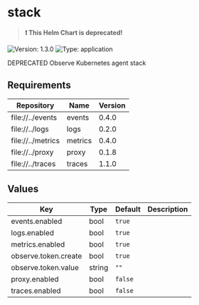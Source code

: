 # stack

> **:exclamation: This Helm Chart is deprecated!**

![Version: 1.3.0](https://img.shields.io/badge/Version-1.3.0-informational?style=flat-square) ![Type: application](https://img.shields.io/badge/Type-application-informational?style=flat-square)

DEPRECATED Observe Kubernetes agent stack

## Requirements

| Repository | Name | Version |
|------------|------|---------|
| file://../events | events | 0.4.0 |
| file://../logs | logs | 0.2.0 |
| file://../metrics | metrics | 0.4.0 |
| file://../proxy | proxy | 0.1.8 |
| file://../traces | traces | 1.1.0 |

## Values

| Key | Type | Default | Description |
|-----|------|---------|-------------|
| events.enabled | bool | `true` |  |
| logs.enabled | bool | `true` |  |
| metrics.enabled | bool | `true` |  |
| observe.token.create | bool | `true` |  |
| observe.token.value | string | `""` |  |
| proxy.enabled | bool | `false` |  |
| traces.enabled | bool | `false` |  |
